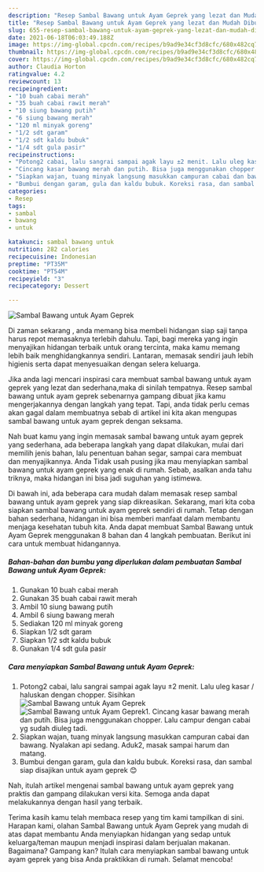 ```yaml
---
description: "Resep Sambal Bawang untuk Ayam Geprek yang lezat dan Mudah Dibuat"
title: "Resep Sambal Bawang untuk Ayam Geprek yang lezat dan Mudah Dibuat"
slug: 655-resep-sambal-bawang-untuk-ayam-geprek-yang-lezat-dan-mudah-dibuat
date: 2021-06-18T06:03:49.188Z
image: https://img-global.cpcdn.com/recipes/b9ad9e34cf3d8cfc/680x482cq70/sambal-bawang-untuk-ayam-geprek-foto-resep-utama.jpg
thumbnail: https://img-global.cpcdn.com/recipes/b9ad9e34cf3d8cfc/680x482cq70/sambal-bawang-untuk-ayam-geprek-foto-resep-utama.jpg
cover: https://img-global.cpcdn.com/recipes/b9ad9e34cf3d8cfc/680x482cq70/sambal-bawang-untuk-ayam-geprek-foto-resep-utama.jpg
author: Claudia Horton
ratingvalue: 4.2
reviewcount: 13
recipeingredient:
- "10 buah cabai merah"
- "35 buah cabai rawit merah"
- "10 siung bawang putih"
- "6 siung bawang merah"
- "120 ml minyak goreng"
- "1/2 sdt garam"
- "1/2 sdt kaldu bubuk"
- "1/4 sdt gula pasir"
recipeinstructions:
- "Potong2 cabai, lalu sangrai sampai agak layu ±2 menit. Lalu uleg kasar / haluskan dengan chopper. Sisihkan"
- "Cincang kasar bawang merah dan putih. Bisa juga menggunakan chopper. Lalu campur dengan cabai yg sudah diuleg tadi."
- "Siapkan wajan, tuang minyak langsung masukkan campuran cabai dan bawang. Nyalakan api sedang. Aduk2, masak sampai harum dan matang."
- "Bumbui dengan garam, gula dan kaldu bubuk. Koreksi rasa, dan sambal siap disajikan untuk ayam geprek 😊"
categories:
- Resep
tags:
- sambal
- bawang
- untuk

katakunci: sambal bawang untuk 
nutrition: 282 calories
recipecuisine: Indonesian
preptime: "PT35M"
cooktime: "PT54M"
recipeyield: "3"
recipecategory: Dessert

---
```



![Sambal Bawang untuk Ayam Geprek](https://img-global.cpcdn.com/recipes/b9ad9e34cf3d8cfc/680x482cq70/sambal-bawang-untuk-ayam-geprek-foto-resep-utama.jpg)

Di zaman  sekarang , anda memang bisa membeli hidangan siap saji tanpa harus repot memasaknya terlebih dahulu. Tapi, bagi mereka yang ingin menyajikan hidangan terbaik untuk orang tercinta, maka kamu memang lebih baik menghidangkannya sendiri. Lantaran, memasak sendiri jauh lebih higienis serta dapat menyesuaikan dengan selera keluarga.

Jika anda lagi mencari inspirasi cara membuat sambal bawang untuk ayam geprek yang lezat dan sederhana,maka di sinilah tempatnya. Resep sambal bawang untuk ayam geprek  sebenarnya gampang dibuat jika kamu mengerjakannya dengan langkah yang tepat. Tapi, anda tidak perlu cemas akan gagal dalam membuatnya 
sebab di artikel ini kita akan mengupas sambal bawang untuk ayam geprek dengan seksama.  



Nah buat kamu yang ingin memasak sambal bawang untuk ayam geprek yang sederhana, ada beberapa langkah yang dapat dilakukan, mulai dari memilih jenis bahan, lalu penentuan bahan segar, sampai cara membuat dan menyajikannya. Anda Tidak usah pusing jika mau menyiapkan sambal bawang untuk ayam geprek yang enak di rumah. Sebab, asalkan anda  tahu triknya, maka hidangan ini bisa jadi suguhan yang istimewa.

Di bawah ini, ada beberapa cara mudah dalam memasak resep sambal bawang untuk ayam geprek yang siap dikreasikan. Sekarang, mari kita coba siapkan sambal bawang untuk ayam geprek sendiri di rumah. Tetap dengan bahan sederhana, hidangan ini bisa memberi manfaat dalam membantu menjaga kesehatan tubuh kita. Anda dapat membuat Sambal Bawang untuk Ayam Geprek menggunakan 8 bahan dan 4 langkah pembuatan. Berikut ini cara untuk membuat hidangannya.

<!--inarticleads1-->

##### Bahan-bahan dan bumbu yang diperlukan dalam pembuatan Sambal Bawang untuk Ayam Geprek:

1. Gunakan 10 buah cabai merah
1. Gunakan 35 buah cabai rawit merah
1. Ambil 10 siung bawang putih
1. Ambil 6 siung bawang merah
1. Sediakan 120 ml minyak goreng
1. Siapkan 1/2 sdt garam
1. Siapkan 1/2 sdt kaldu bubuk
1. Gunakan 1/4 sdt gula pasir




<!--inarticleads2-->

##### Cara menyiapkan Sambal Bawang untuk Ayam Geprek:

1. Potong2 cabai, lalu sangrai sampai agak layu ±2 menit. Lalu uleg kasar / haluskan dengan chopper. Sisihkan
<img src="https://img-global.cpcdn.com/steps/9e0e78fa495973fc/160x128cq70/sambal-bawang-untuk-ayam-geprek-langkah-memasak-1-foto.jpg" alt="Sambal Bawang untuk Ayam Geprek"><img src="https://img-global.cpcdn.com/steps/168304c05571e438/160x128cq70/sambal-bawang-untuk-ayam-geprek-langkah-memasak-1-foto.jpg" alt="Sambal Bawang untuk Ayam Geprek">1. Cincang kasar bawang merah dan putih. Bisa juga menggunakan chopper. Lalu campur dengan cabai yg sudah diuleg tadi.
1. Siapkan wajan, tuang minyak langsung masukkan campuran cabai dan bawang. Nyalakan api sedang. Aduk2, masak sampai harum dan matang.
1. Bumbui dengan garam, gula dan kaldu bubuk. Koreksi rasa, dan sambal siap disajikan untuk ayam geprek 😊




Nah, itulah artikel mengenai  sambal bawang untuk ayam geprek  yang praktis dan gampang dilakukan versi kita. Semoga anda dapat melakukannya dengan hasil yang terbaik. 

Terima kasih kamu telah membaca resep yang tim kami tampilkan di sini. Harapan kami, olahan  Sambal Bawang untuk Ayam Geprek yang mudah di atas dapat membantu Anda menyiapkan hidangan yang sedap untuk keluarga/teman maupun menjadi inspirasi dalam berjualan makanan. Bagaimana? Gampang kan? Itulah cara menyiapkan sambal bawang untuk ayam geprek yang bisa Anda praktikkan di rumah. Selamat mencoba!

